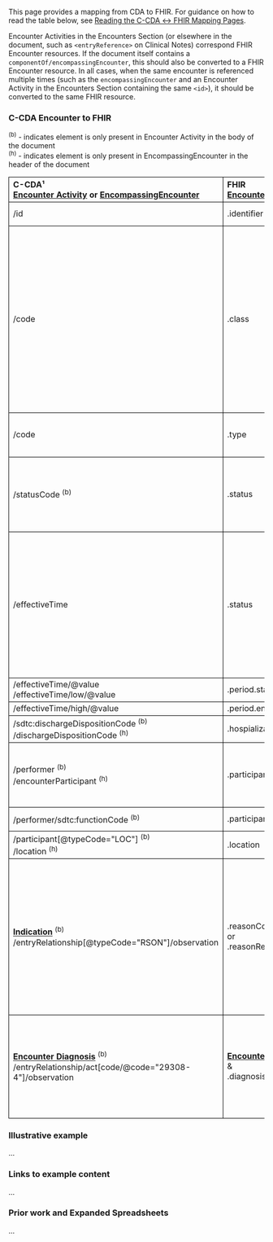 <style>
td, th {
   border: 1px solid black!important;
}
</style>

This page provides a mapping from CDA to FHIR. <!-- For the FHIR to CDA mapping, please refer to [Encounters FHIR → CDA](./FC-encounters.html). --> For guidance on how to read the table below, see [Reading the C-CDA ↔ FHIR Mapping Pages](./mappingGuidance.html).

Encounter Activities in the Encounters Section (or elsewhere in the document, such as `<entryReference>` on Clinical Notes) correspond FHIR Encounter resources. If the document itself contains a `componentOf/encompassingEncounter`, this should also be converted to a FHIR Encounter resource. In all cases, when the same encounter is referenced multiple times (such as the `encompassingEncounter` and an Encounter Activity in the Encounters Section containing the same `<id>`), it should be converted to the same FHIR resource.

### C-CDA Encounter to FHIR
<sup>(b)</sup> - indicates element is only present in Encounter Activity in the body of the document<br/><sup>(h)</sup> - indicates element is only present in EncompassingEncounter in the header of the document

|C-CDA¹<br/>[Encounter Activity](https://hl7.org/cda/us/ccda/StructureDefinition-EncounterActivity.html) or [EncompassingEncounter](https://hl7.org/cda/stds/core/2.0.0-sd-snapshot1/StructureDefinition-EncompassingEncounter.html)|FHIR<br/>[Encounter](https://hl7.org/fhir/us/core/STU4/StructureDefinition-us-core-encounter.html)|Transform Steps|
|:----|:----|:----|
|/id|.identifier|[CDA id ↔ FHIR identifier](mappingGuidance.html#cda-id--fhir-identifier)|
|/code |.class|Only the V3 ActCode system, which may be present in the root element or any `<translation>`.<br/>Other code systems may map to V3 ActCode (for example CPT codes 99211-99215 map to `AMB`, 99221-99223 to `IMP`, 99281-99285 to `EMER`, etc), but if this mapping is not possible, use the [Data Absent Reason](http://hl7.org/fhir/StructureDefinition/data-absent-reason) extension.|
|/code|.type|The remaining codes besides V3 ActCode<br/>[CDA coding ↔ FHIR CodeableConcept](mappingGuidance.html#cda-coding--fhir-codeableconcept)
|/statusCode <sup>(b)</sup>|.status|[CDA → FHIR encounter status](ConceptMap-CF-EncounterStatus.html)<br/>**Note:** statusCode is optional in C-CDA. If missing, fallback to effectiveTime mapping.
|/effectiveTime|.status|If effectiveTime is a single timestamp or contains a high, status = `"finished"`.<br/>If low is present and high is missing, the status may be `"in-progress"` but implementers may choose to evaluate historical values as `"finished"` or `"unknown"` if appropriate.
|/effectiveTime/@value<br/>/effectiveTime/low/@value|.period.start|[CDA ↔ FHIR Time/Dates](mappingGuidance.html#cda--fhir-timedates)
|/effectiveTime/high/@value|.period.end
|/sdtc:dischargeDispositionCode <sup>(b)</sup><br/>/dischargeDispositionCode <sup>(h)</sup>|.hospialization.dischargeDisposition|[CDA coding ↔ FHIR CodeableConcept](mappingGuidance.html#cda-coding--fhir-codeableconcept)
|/performer <sup>(b)</sup><br/>/encounterParticipant <sup>(h)</sup>|.participant|*TODO: Mapping Guidance for general performers (Participant vs ParticipantRole vs Organization)*
|/performer/sdtc:functionCode <sup>(b)</sup>|.participant.type|[CDA coding ↔ FHIR CodeableConcept](mappingGuidance.html#cda-coding--fhir-codeableconcept)
|/participant[@typeCode="LOC"] <sup>(b)</sup><br/>/location <sup>(h)</sup>|.location
|**[Indication](https://hl7.org/cda/us/ccda/StructureDefinition-Indication.html)** <sup>(b)</sup><br/>/entryRelationship[@typeCode="RSON"]/observation|.reasonCode<br/>or<br/>.reasonReference|If the id of the indication references a problem in the document that has been converted to a FHIR resource, populate .reasonReference with a reference to that resource. Otherwise, map observation/value to .reasonCode.<br/>[CDA coding ↔ FHIR CodeableConcept](mappingGuidance.html#cda-coding--fhir-codeableconcept)
|**[Encounter Diagnosis](https://hl7.org/cda/us/ccda/StructureDefinition-EncounterDiagnosis.html)** <sup>(b)</sup><br/>/entryRelationship/act[code/@code="29308-4"]/observation|**[Encounter Diagnosis](https://hl7.org/fhir/us/core/StructureDefinition-us-core-condition-encounter-diagnosis.html)**<br/>&<br/>.diagnosis.condition|The observation maps identically to [CDA → FHIR Problems](./CF-problems.html).<br/>Since this is an encounter diagnosis, the `Observation.category` should be set to `encounter-diagnosis`.


### Illustrative example
...
### Links to example content
...
### Prior work and Expanded Spreadsheets
...